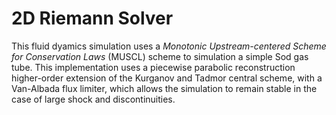 # 2D Riemann Solver

This fluid dyamics simulation uses a *Monotonic Upstream-centered Scheme for Conservation Laws* (MUSCL) scheme to simulation a simple Sod gas tube. This 
implementation uses a piecewise parabolic reconstruction higher-order extension of the Kurganov and Tadmor central scheme, with a Van-Albada flux limiter, which 
allows the simulation to remain stable in the case of large shock and discontinuities.

